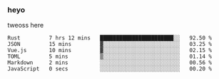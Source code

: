 ### heyo
tweoss here

<!--START_SECTION:waka-->

```text
Rust         7 hrs 12 mins   ███████████████████████░░   92.50 %
JSON         15 mins         ▓░░░░░░░░░░░░░░░░░░░░░░░░   03.25 %
Vue.js       10 mins         ▓░░░░░░░░░░░░░░░░░░░░░░░░   02.15 %
TOML         5 mins          ▒░░░░░░░░░░░░░░░░░░░░░░░░   01.14 %
Markdown     2 mins          ░░░░░░░░░░░░░░░░░░░░░░░░░   00.56 %
JavaScript   0 secs          ░░░░░░░░░░░░░░░░░░░░░░░░░   00.20 %
```

<!--END_SECTION:waka-->

<!--
**Tweoss/tweoss** is a ✨ _special_ ✨ repository because its `README.md` (this file) appears on your GitHub profile.

Here are some ideas to get you started:

- 🔭 I’m currently working on ...
- 🌱 I’m currently learning ...
- 👯 I’m looking to collaborate on ...
- 🤔 I’m looking for help with ...
- 💬 Ask me about ...
- 📫 How to reach me: ...
- 😄 Pronouns: ...
- ⚡ Fun fact: ...
-->
